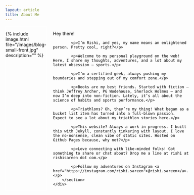 ```yaml
---
layout: article
title: About Me
---
```


<style>
	.wrapper {
		margin: auto;
		max-width: 75rem;
	}

	aside, footer, header, main, section {
		display: block;
		margin: 0;
		color: #000;
	}

	main {
		/* background: #000 */
	}
	.header {
		/* background: #03a9f4 */
	}
	.hero {
		/* background: #d22b1f */
	}

	img { 
		margin: auto;
		width: 100%;
		max-width: 400px;
		max-height: 100%;
		object-fit: contain;
	}
	   
	.content {
		flex: 1;
		max-width: 800px;
		/* background: #129a22 */
		margin-left: 20px;
	}
	.sidebar {
		flex: 0 1 400px;
	}

	.footer,
	.sidebar {
		border: 1px solid #fff;
	}
	   
	.some-page-wrapper {
		margin: 15px;
		background-color: white;
	}

	.footer-row {
		display: flex;
		flex-direction: row;
		flex-wrap: wrap;
		width: 100%;
	}

	.footer-column {
		display: flex;
		flex-direction: column;
		flex-basis: 100%;
		border: 1px solid #000;
	}
	.footer-column:hover {
		background-color: #2699ab; 
		cursor: hand;
		cursor: pointer;
	}

	.footer-column img {
		height: 100px;
		width: auto;
	}
	
	@media screen and (min-width: 640px) {
		.flex-container {
			display: flex;
		}
		.footer-column {
			flex: 1;
		}
	}
</style>

<main>
	<div class="flex-container wrapper">
		<!-- Sidebar -->
		<aside class="sidebar">
			<p>
				{% include image.html file="/images/blog-small-front.jpg" description="" %}
			</p>
		</aside>
		<!-- Content -->
		<section class="content">
			<p>Hey there!</p>
			
			<p>I’m Rishi, and yes, my name means an enlightened person. Pretty cool, right?</p>
			
			<p>Welcome to my personal playground on the web! Here, I share my thoughts, adventures, and a lot about my latest obsession – sports.</p>
			
			<p>I’m a certified geek, always pushing my boundaries and stepping out of my comfort zone.</p>
			
			<p>Books are my best friends. Started with fiction – think Jeffrey Archer, PG Wodehouse, Sherlock Holmes – and now I’m deep into non-fiction. Lately, it’s all about the science of habits and sports performance.</p>
			
			<p>Triathlons? Oh, they’re my thing! What began as a bucket list item has turned into a full-blown passion. Expect to see a lot about my triathlon stories here.</p>
			
			<p>This website? Always a work in progress. I built this with Jekyll, constantly tinkering with layout. I love the no-nonsense, clean vibe of static sites. Hosted on Github Pages because, why not?</p>
			
			<p>Love connecting with like-minded folks! Got something to share or chat about? Drop me a line at rishi at rishisareen dot com.</p>
			
			<p>Follow my adventures on Instagram <a href="https://instagram.com/rishi.sareen">@rishi.sareen</a>.</p>
		</section>
	</div>
</main>

